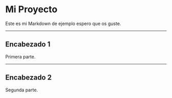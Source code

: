 # Mi Proyecto

Este es mi Markdown de ejemplo espero que os guste.

---

## Encabezado 1

Primera parte.

---

## Encabezado 2

Segunda parte.
